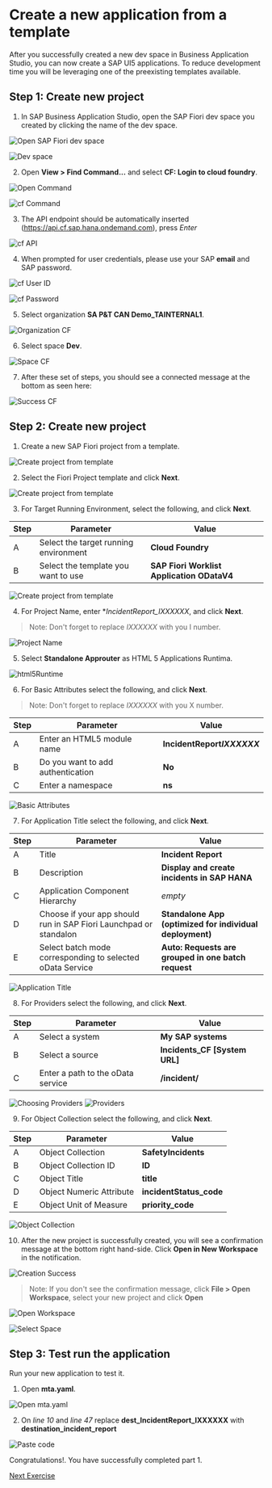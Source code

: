 # Create a new application from a template

After you successfully created a new dev space in Business Application Studio, you can now create a SAP UI5 applications. To reduce development time you will be leveraging one of the preexisting templates available.

## Step 1: Create new project

1. In SAP Business Application Studio, open the SAP Fiori dev space you created by clicking the name of the dev space.

![Open SAP Fiori dev space](Part1Images/OpenSpace.png)

![Dev space](Part1Images/SAPBASProjectHome.jpg)

2. Open **View > Find Command...** and select **CF: Login to cloud foundry**.

![Open Command](Part1Images/10.FindCommand.png)

![cf Command](Part1Images/11.cfCommand.png)

3. The API endpoint should be automatically inserted (https://api.cf.sap.hana.ondemand.com), press *Enter*

![cf API](Part1Images/12.ApiSelection.png)

4. When prompted for user credentials, please use your SAP **email** and SAP password.

![cf User ID](Part1Images/13.UserID.png)

![cf Password](Part1Images/14.Password.png)

5. Select organization **SA P&T CAN Demo_TAINTERNAL1**.

![Organization CF](Part1Images/15.Organization.jpg)

6. Select space **Dev**.

![Space CF](Part1Images/16.space.jpg)

7. After these set of steps, you should see a connected message at the bottom as seen here:

![Success CF](Part1Images/18.SuccessCF.png)

## Step 2: Create new project

1. Create a new SAP Fiori project from a template.

![Create project from template](Part1Images/CreateProjectfromTemplate.jpg)

2. Select the Fiori Project template and click **Next**.

![Create project from template](Part1Images/SelectFioriProject.jpg)

3. For Target Running Environment, select the following, and click **Next**.

Step | Parameter | Value
------------ | ------------- | -------------
A | Select the target running environment | **Cloud Foundry**
B | Select the template you want to use | **SAP Fiori Worklist Application ODataV4**

![Create project from template](Part1Images/CreateWorklist.png)

4. For Project Name, enter **IncidentReport_*IXXXXXX**, and click **Next**.

> Note: Don't forget to replace *IXXXXXX* with you I number.

![Project Name](Part1Images/ProjectName.png)

5. Select **Standalone Approuter** as HTML 5 Applications Runtima.

![html5Runtime](Part1Images/html5Runtime.png)

6. For Basic Attributes select the following, and click **Next**.

> Note: Don't forget to replace *IXXXXXX* with you X number.

Step | Parameter | Value
------------ | ------------- | -------------
A | Enter an HTML5 module name | **IncidentReport*IXXXXXX***
B | Do you want to add authentication | **No**
C | Enter a namespace| **ns**

![Basic Attributes](Part1Images/BasicAttributes.png)

7. For Application Title select the following, and click **Next**.

Step | Parameter | Value
------------ | ------------- | -------------
A | Title | **Incident Report**
B | Description | **Display and create incidents in SAP HANA**
C | Application Component Hierarchy | _empty_
D | Choose if your app should run in SAP Fiori Launchpad or standalon | **Standalone App (optimized for individual deployment)**
E | Select batch mode corresponding  to selected oData Service | **Auto: Requests are grouped in one batch request**
  
![Application Title](Part1Images/ApplicationTitle.png)

8. For Providers select the following, and click **Next**.

Step | Parameter | Value
------------ | ------------- | -------------
A | Select a system | **My SAP systems**
B | Select a source | **Incidents_CF [System URL]** 
C | Enter a path to the oData service | **/incident/**

![Choosing Providers](Part1Images/Providers0.1.png)
![Providers](Part1Images/Providers.png)

9. For Object Collection select the following, and click **Next**.

Step | Parameter | Value
------------ | ------------- | -------------
A | Object Collection | **SafetyIncidents**
B | Object Collection ID | **ID**
C | Object Title | **title**
D | Object Numeric Attribute | **incidentStatus_code**
E | Object Unit of Measure | **priority_code**
  
![Object Collection](Part1Images/ObjectCollection.png)

10. After the new project is successfully created, you will see a confirmation message at the bottom right hand-side. Click **Open in New Workspace** in the notification. 

![Creation Success](Part1Images/ProjectSuccess.png)

> Note: If you don't see the confirmation message, click **File > Open Workspace**, select your new project and click **Open**

![Open Workspace](Part1Images/OpenWorkspace.png)

![Select Space](Part1Images/SelectSpace.png)

## Step 3: Test run the application

Run your new application to test it.

1. Open **mta.yaml**.

![Open mta.yaml](Part1Images/20.OpenMTAYaml.png)

2. On *line 10* and *line 47* replace **dest_IncidentReport_IXXXXXX** with **destination_incident_report**

![Paste code](Part1Images/21.FirstIndicatorPaste.png)

Congratulations!. You have successfully completed part 1.

[Next Exercise](Part%202%20-%20Modify%20UI5%20App.md)
